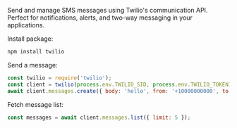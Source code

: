 Send and manage SMS messages using Twilio's communication API. Perfect for notifications, alerts, and two-way messaging in your applications.

Install package:

```bash
npm install twilio
```

Send a message:

```javascript
const twilio = require('twilio');
const client = twilio(process.env.TWILIO_SID, process.env.TWILIO_TOKEN);
await client.messages.create({ body: 'hello', from: '+10000000000', to: '+19999999999' });
```

Fetch message list:

```javascript
const messages = await client.messages.list({ limit: 5 });
```
